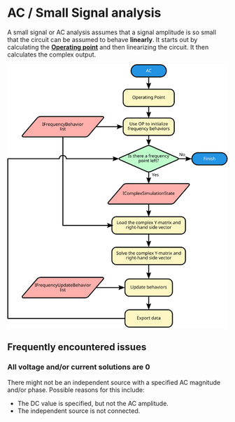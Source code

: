 # AC / Small Signal analysis

A small signal or AC analysis assumes that a signal amplitude is so small that the circuit can be assumed to behave **linearly**. It starts out by calculating the **[Operating point](operatingpoint.md)** and then linearizing the circuit. It then calculates the complex output.

<p align="center"><img src="images/frequency.svg" /></p>

## Frequently encountered issues

### All voltage and/or current solutions are 0

There might not be an independent source with a specified AC magnitude and/or phase. Possible reasons for this include:

- The DC value is specified, but not the AC amplitude.
- The independent source is not connected.
